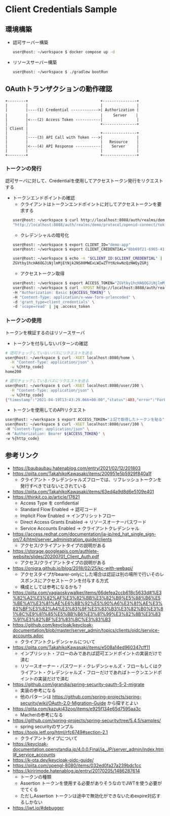 # Client Credentials Sample
## 環境構築
- 認可サーバー構築
  ```bash
  user@host: ~/workspace $ docker compose up -d
  ```
- リソースサーバー構築
  ```bash
  user@host: ~/workspace $ ./gradlew bootRun
  ```

## OAuthトランザクションの動作確認
```
+--------+                                +---------------+
|        |                                |               |
|        |----(1) Credential ------------>| Authorization |
|        |                                | 　  Server    |
|        |<---(2) Access Token -----------|               |
|        |                                +---------------+
| Client |                                
|        |                                +---------------+
|        |----(3) API Call with Token --->|               |
|        |                                |   Resource    |
|        |<---(4) API Response -----------|    Server     |
|        |                                |               |
+--------+                                +---------------+
```
### トークンの発行
認可サーバに対して、Credentialを使用してアクセストークン発行をリクエストする

- トークンエンドポイントの確認
  - クライアントはトークンエンドポイントに対してアクセストークンを要求する
  ```bash
  user@host: ~/workspace $ curl http://localhost:8088/auth/realms/demo/.well-known/openid-configuration | jq .token_endpoint
  "http://localhost:8088/auth/realms/demo/protocol/openid-connect/token"
  ```
  - クレデンシャルの暗号化
  ```bash
  user@host: ~/workspace $ export CLIENT_ID="demo-app"
  user@host: ~/workspace $ export CLIENT_CREDENTIAL="8bb69f21-6965-41a1-b0e6-7907435d2ddc"

  user@host: ~/workspace $ echo -n "$CLIENT_ID:$CLIENT_CREDENTIAL" | openssl base64
  ZGVtby1hcHA6OGJiNjlmMjEtNjk2NS00MWExLWIwZTYtNzkwNzQzNWQyZGRj
  ```
  - アクセストークン取得
  ```bash
  user@host: ~/workspace $ export ACCESS_TOKEN="ZGVtby1hcHA6OGJiNjlmMjEtNjk2NS00MWExLWIwZTYtNzkwNzQzNWQyZGRj"
  user@host: ~/workspace $ curl -XPOST http://localhost:8088/auth/realms/demo/protocol/openid-connect/token \
  -H "Authorization: Basic ${ACCESS_TOKEN}" \
  -H "Content-Type: application/x-www-form-urlencoded" \
  -d 'grant_type=client_credentials' \
  -d 'scope=read' | jq .access_token
  ```

### トークンの使用
トークンを検証するのはリソースサーバ

  - トークンを付与しないパターンの確認
  ```bash
  # 認可チェックしていないパスにリクエストを送る
  user@host: ~/workspace $ curl -XGET localhost:8080/home \
    -H "Content-Type: application/json" \
    -w %{http_code}
  home200

  # 認可チェックしているパスにリクエストを送る
  user@host: ~/workspace $ curl -XGET localhost:8080/user/100 \
    -H "Content-Type: application/json" \
    -w %{http_code}
  {"timestamp":"2021-04-19T13:43:29.066+00:00","status":403,"error":"Forbidden","message":"Access Denied","path":"/user/100"}403
  ```
  - トークンを使用してのAPIリクエスト
  ```bash
  user@host: ~/workspace $ export ACCESS_TOKEN="上記で取得したトークンを貼る"
  user@host: ~/workspace $ curl -XGET localhost:8080/user/100 \
  -H "Content-Type: application/json" \
  -H "Authorization: Bearer ${ACCESS_TOKEN}" \
  -w %{http_code}
  ```

## 参考リンク
- https://baubaubau.hatenablog.com/entry/2021/02/12/201803
- https://qiita.com/TakahikoKawasaki/items/200951e5b5929f840a1f
  - クライアント・クレデンシャルズフローでは、リフレッシュトークンを発行すべきではないとされている
- https://qiita.com/TakahikoKawasaki/items/63ed4a9d8d6e5109e401
- https://thinkit.co.jp/article/17621
  - Access Type を confidential
  - Standard Flow Enabled → 認可コード
  - Implicit Flow Enabled → インプリシットフロー
  - Direct Access Grants Enabled → リソースオーナーパスワード
  - Service Accounts Enabled → クライアントクレデンシャル
- https://access.redhat.com/documentation/ja-jp/red_hat_single_sign-on/7.4/html/server_administration_guide/clients
  - アクセス/クライアントタイプの説明がある
- https://storage.googleapis.com/authlete-website/slides/20200701_Client_Auth.pdf
  - アクセス/クライアントタイプの説明がある
- https://onigra.github.io/blog/2018/02/25/kc-with-webapi/
  - アクセスタイプがbearer-onlyにした場合は認証は別の場所で行いそのレスポンスにアクセストークンを付与する方式
  - 構成としては参考になるかも？
- https://qiita.com/yagiaoskywalker/items/66defea2ccb618c5633d#%E3%82%A2%E3%82%AF%E3%82%BB%E3%82%B9%E5%88%B6%E5%BE%A1%E3%81%AE%E6%8B%92%E5%90%A6%E3%81%AE%E3%82%BF%E3%82%A4%E3%83%9F%E3%83%B3%E3%82%B0%E3%81%8C%E9%81%85%E5%BB%B6%E3%81%99%E3%82%8B%E3%83%91%E3%82%BF%E3%83%BC%E3%83%B3
- https://github.com/keycloak/keycloak-documentation/blob/master/server_admin/topics/clients/oidc/service-accounts.adoc
  - クライアントクレデンシャルについて
- https://qiita.com/TakahikoKawasaki/items/e508a14ed960347cff11
  - インプリシット・フローのみであれば認可エンドポイントの実装だけで済む
  - リソースオーナー・パスワード・クレデンシャルズ・フローもしくはクライアント・クレデンシャルズ・フローだけであればトークンエンドポイントの実装だけで済む
- https://github.com/jgrandja/spring-security-oauth-5-2-migrate
  - 実装の参考になる
  - 他のパターンは https://github.com/spring-projects/spring-security/wiki/OAuth-2.0-Migration-Guide から探すとよい
- https://qiita.com/kazuki43zoo/items/e925f134e65d7595aa3c
  - Macherの参考になる
- https://github.com/spring-projects/spring-security/tree/5.4.5/samples/
  - spring securityのサンプル
- https://tools.ietf.org/html/rfc6749#section-2.1
  - クライアントタイプについて
- https://keycloak-documentation.openstandia.jp/4.0.0.Final/ja_JP/server_admin/index.html#_service_accounts
- https://k-ota.dev/keycloak-oidc-guide/
- https://qiita.com/opengl-8080/items/032ed0fa27a239bdc1cc
- https://kiririmode.hatenablog.jp/entry/20170205/1486287614
  - トークンの種類
  - Assertion トークンを使用する必要がありそうなのでJWTを使う必要がでてくる
  - ただしAssertion トークンは途中で無効化ができないためexpire対応するしかない
- https://jwt.io/#debugger